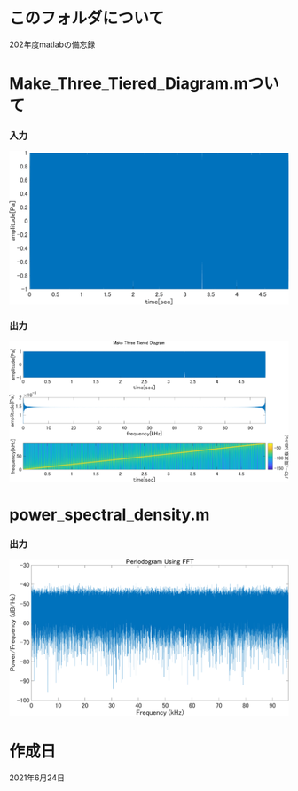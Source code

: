 # このフォルダについて
202年度matlabの備忘録

# Make_Three_Tiered_Diagram.mついて

### 入力

![chirp](./make_three_tiered_diagram/chirp.png)

### 出力

![chirp_Three_Tiered_Diagram](./make_three_tiered_diagram/chirp_Three_Tiered_Diagram.png)

# power_spectral_density.m

### 出力

![power_spectral_density_y1_wgn](./power_spectral_density/power_spectral_density_y1_wgn.png)


# 作成日
2021年6月24日
